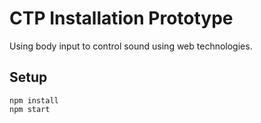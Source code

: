 # CTP Installation Prototype
Using body input to control sound using web technologies.

## Setup
```
npm install
npm start
```
